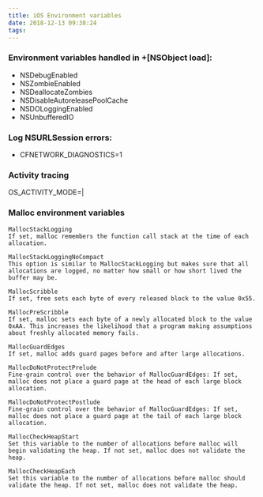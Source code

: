 ```yaml
---
title: iOS Environment variables
date: 2018-12-13 09:38:24
tags:
---
```


### Environment variables handled in +[NSObject load]:
* NSDebugEnabled
* NSZombieEnabled
* NSDeallocateZombies
* NSDisableAutoreleasePoolCache
* NSDOLoggingEnabled
* NSUnbufferedIO 

### Log NSURLSession errors:  
* CFNETWORK_DIAGNOSTICS=1

### Activity tracing
OS_ACTIVITY_MODE=<Disable>|<stream>

### Malloc environment variables
```
MallocStackLogging
If set, malloc remembers the function call stack at the time of each allocation. 

MallocStackLoggingNoCompact
This option is similar to MallocStackLogging but makes sure that all allocations are logged, no matter how small or how short lived the buffer may be.

MallocScribble
If set, free sets each byte of every released block to the value 0x55.

MallocPreScribble
If set, malloc sets each byte of a newly allocated block to the value 0xAA. This increases the likelihood that a program making assumptions about freshly allocated memory fails. 

MallocGuardEdges
If set, malloc adds guard pages before and after large allocations.

MallocDoNotProtectPrelude  
Fine-grain control over the behavior of MallocGuardEdges: If set, malloc does not place a guard page at the head of each large block allocation.

MallocDoNotProtectPostlude
Fine-grain control over the behavior of MallocGuardEdges: If set, malloc does not place a guard page at the tail of each large block allocation.

MallocCheckHeapStart
Set this variable to the number of allocations before malloc will begin validating the heap. If not set, malloc does not validate the heap.

MallocCheckHeapEach
Set this variable to the number of allocations before malloc should validate the heap. If not set, malloc does not validate the heap.

```
